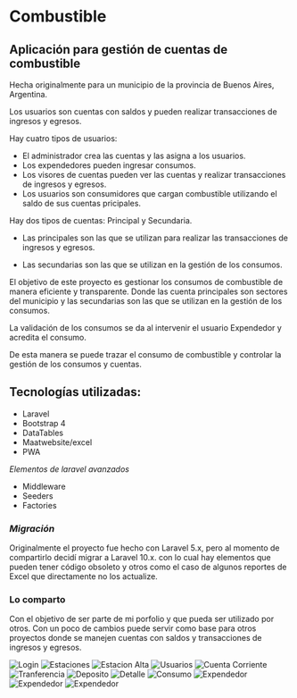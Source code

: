 # Combustible 
## Aplicación para gestión de cuentas de combustible
  
Hecha originalmente para un municipio de la provincia de Buenos Aires, Argentina. 

Los usuarios son cuentas con saldos y pueden realizar transacciones de ingresos y egresos.

Hay cuatro tipos de usuarios:

* El administrador crea las cuentas y las asigna a los usuarios.
* Los expendedores pueden ingresar consumos.
* Los visores de cuentas pueden ver las cuentas y realizar transacciones de ingresos y egresos.
* Los usuarios son consumidores que cargan combustible utilizando el saldo de sus cuentas pricipales.

Hay dos tipos de cuentas: Principal y Secundaria. 

* Las principales son las que se utilizan para realizar las transacciones de ingresos y egresos.

* Las secundarias son las que se utilizan en la gestión de los consumos.

El objetivo de este proyecto es gestionar los consumos de combustible de manera eficiente y transparente. Donde las cuenta principales son sectores del municipio y las secundarias son las que se utilizan en la gestión de los consumos.

La validación de los consumos se da al intervenir el usuario Expendedor y acredita el consumo.

De esta manera se puede trazar el consumo de combustible y controlar la gestión de los consumos y cuentas.

## Tecnologías utilizadas:
* Laravel 
* Bootstrap 4
* DataTables
* Maatwebsite/excel
* PWA 

*Elementos de laravel avanzados*
- Middleware
- Seeders
- Factories

### *__Migración__*

Originalmente el proyecto fue hecho con Laravel 5.x, pero al momento de compartirlo decidí migrar a Laravel 10.x. con lo cual hay elementos que pueden tener código obsoleto y otros como el caso de algunos reportes de Excel que directamente no los actualize.

### Lo comparto
Con el objetivo de ser parte de mi porfolio y que pueda ser utilizado por otros.
Con un poco de cambios puede servir como base para otros proyectos donde se manejen cuentas con saldos y transacciones de ingresos y egresos.

![Login](public/screenshots/ss-2024-09-03-065932.png)
![Estaciones](public/screenshots/ss-2024-09-03-070022.png)
![Estacion Alta](public/screenshots/ss-2024-09-03-070049.png)
![Usuarios](public/screenshots/ss-2024-09-03-070107.png)
![Cuenta Corriente](public/screenshots/ss-2024-09-03-070145.png)
![Tranferencia](public/screenshots/ss-2024-09-03-070159.png)
![Deposito](public/screenshots/ss-2024-09-03-070211.png) 
![Detalle](public/screenshots/ss-2024-09-03-070233.png) 
![Consumo](public/screenshots/ss-2024-09-03-070250.png)
![Expendedor](public/screenshots/ss-2024-09-03-232914.png)
![Expendedor](public/screenshots/ss-2024-09-03-234130.png)
![Expendedor](public/screenshots/ss-2024-09-03-234146.png)